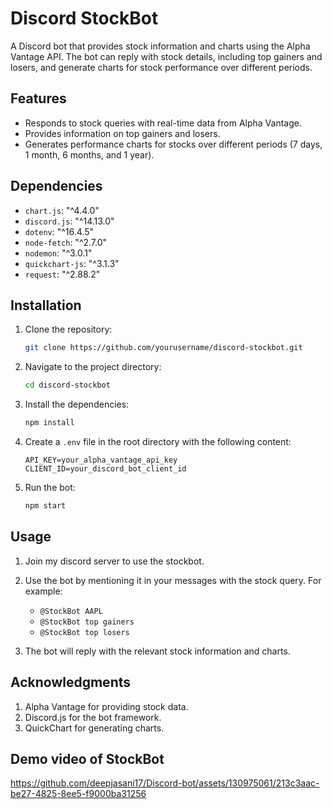 # Discord StockBot

A Discord bot that provides stock information and charts using the Alpha Vantage API. The bot can reply with stock details, including top gainers and losers, and generate charts for stock performance over different periods.

## Features

- Responds to stock queries with real-time data from Alpha Vantage.
- Provides information on top gainers and losers.
- Generates performance charts for stocks over different periods (7 days, 1 month, 6 months, and 1 year).

## Dependencies

- `chart.js`: "^4.4.0"
- `discord.js`: "^14.13.0"
- `dotenv`: "^16.4.5"
- `node-fetch`: "^2.7.0"
- `nodemon`: "^3.0.1"
- `quickchart-js`: "^3.1.3"
- `request`: "^2.88.2"

## Installation

1. Clone the repository:
   ```bash
   git clone https://github.com/yourusername/discord-stockbot.git
2. Navigate to the project directory:
   ```bash
   cd discord-stockbot
3. Install the dependencies:
   ```bash
   npm install
4. Create a `.env` file in the root directory with the following content:
   ```env
   API_KEY=your_alpha_vantage_api_key
   CLIENT_ID=your_discord_bot_client_id
5. Run the bot:
   ```bash
   npm start

## Usage

1. Join my discord server to use the stockbot.
2. Use the bot by mentioning it in your messages with the stock query. For example:
    - `@StockBot AAPL`
    - `@StockBot top gainers`
    - `@StockBot top losers`
   
3. The bot will reply with the relevant stock information and charts.
  
## Acknowledgments

1. Alpha Vantage for providing stock data.
2. Discord.js for the bot framework.
3. QuickChart for generating charts.

## Demo video of StockBot

https://github.com/deepjasani17/Discord-bot/assets/130975061/213c3aac-be27-4825-8ee5-f9000ba31256
